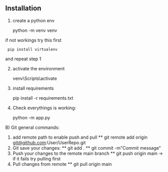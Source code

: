 
## Installation
1) create a python  env


     python -m venv venv
 
if not workings try this first
     
     
     pip install virtualenv

and repeat step 1

2) activate the environment

    venv\Scripts\activate


3) install requirements
    
    pip install -r requirements.txt


4) Check everythings is working:

    python -m app.py

B) Git general commands:
1) add remote path to enable push and pull
** git remote add origin git@github.com:User/UserRepo.git
2) Git save your changes:
** git add . 
** git commit -m"Commit message"
3) Push your changes to the remote main branch
** git push origin main
-> if it fails try pulling first
4) Pull changes from remote
** git pull origin main